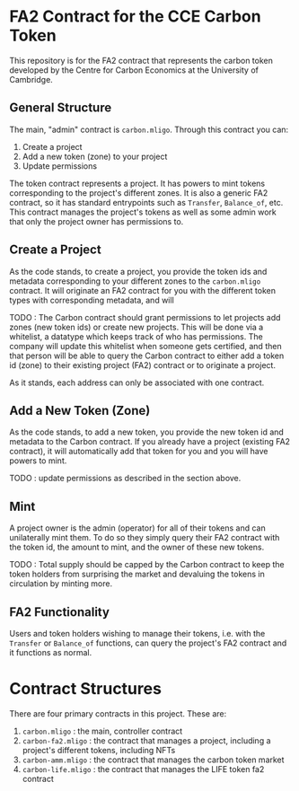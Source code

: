 # FA2 Contract for the CCE Carbon Token

This repository is for the FA2 contract that represents the carbon token developed by the Centre for Carbon Economics at the University of Cambridge.

## General Structure

The main, "admin" contract is `carbon.mligo`. Through this contract you can:
1. Create a project 
1. Add a new token (zone) to your project 
1. Update permissions

The token contract represents a project. It has powers to mint tokens corresponding to the project's different zones. It is also a generic FA2 contract, so it has standard entrypoints such as `Transfer`, `Balance_of`, etc. This contract manages the project's tokens as well as some admin work that only the project owner has permissions to.

## Create a Project

As the code stands, to create a project, you provide the token ids and metadata corresponding to your different zones to the `carbon.mligo` contract. It will originate an FA2 contract for you with the different token types with corresponding metadata, and will 

TODO : 
The Carbon contract should grant permissions to let projects add zones (new token ids) or create new projects. This will be done via a whitelist, a datatype which keeps track of who has permissions. The company will update this whitelist when someone gets certified, and then that person will be able to query the Carbon contract to either add a token id (zone) to their existing project (FA2) contract or to originate a project.

As it stands, each address can only be associated with one contract.

## Add a New Token (Zone)

As the code stands, to add a new token, you provide the new token id and metadata to the Carbon contract. If you already have a project (existing FA2 contract), it will automatically add that token for you and you will have powers to mint.

TODO :
update permissions as described in the section above.


## Mint

A project owner is the admin (operator) for all of their tokens and can unilaterally mint them. To do so they simply query their FA2 contract with the token id, the amount to mint, and the owner of these new tokens.

TODO : 
Total supply should be capped by the Carbon contract to keep the token holders from surprising the market and devaluing the tokens in circulation by minting more.


## FA2 Functionality

Users and token holders wishing to manage their tokens, i.e. with the `Transfer` or `Balance_of` functions, can query the project's FA2 contract and it functions as normal.


# Contract Structures 

There are four primary contracts in this project. These are:
1. `carbon.mligo` : the main, controller contract 
1. `carbon-fa2.mligo` : the contract that manages a project, including a project's different tokens, including NFTs
1. `carbon-amm.mligo` : the contract that manages the carbon token market 
1. `carbon-life.mligo` : the contract that manages the LIFE token fa2 contract